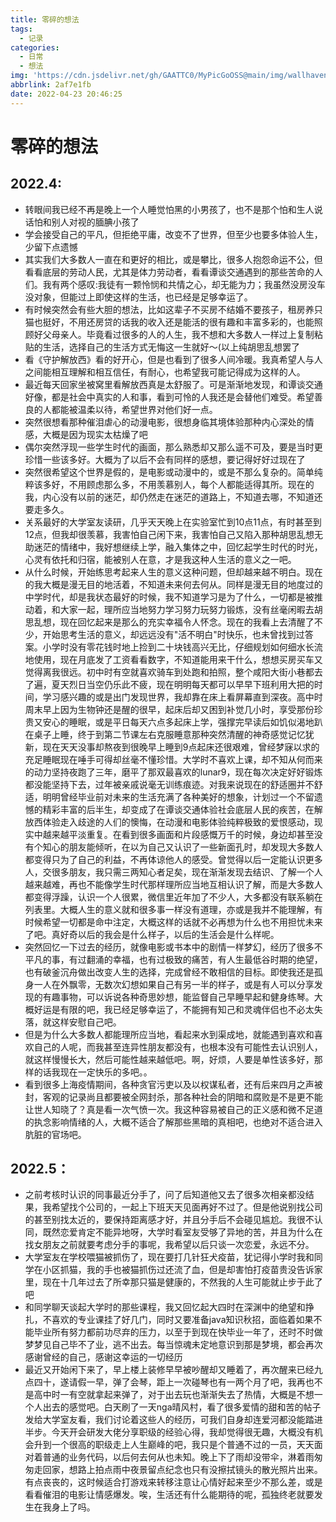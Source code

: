 ```yaml
---
title: 零碎的想法
tags:
  - 记录
categories:
  - 日常
  - 想法
img: 'https://cdn.jsdelivr.net/gh/GAATTC0/MyPicGoOSS@main/img/wallhaven-pkgkkp.jpg'
abbrlink: 2af7e1fb
date: 2022-04-23 20:46:25
---
```


# 零碎的想法

## 2022.4:
- 转眼间我已经不再是晚上一个人睡觉怕黑的小男孩了，也不是那个怕和生人说话怕和别人对视的腼腆小孩了
- 学会接受自己的平凡，但拒绝平庸，改变不了世界，但至少也要多体验人生，少留下点遗憾
- 其实我们大多数人一直在和更好的相比，或是攀比，很多人抱怨命运不公，但看看底层的劳动人民，尤其是体力劳动者，看看谭谈交通遇到的那些苦命的人们。我有两个感叹:我徒有一颗怜悯和共情之心，却无能为力；我虽然没房没车没对象，但能过上即使这样的生活，也已经是足够幸运了。
- 有时候突然会有些大胆的想法，比如这辈子不买房不结婚不要孩子，租房养只猫也挺好，不用还房贷的话我的收入还是能活的很有趣和丰富多彩的，也能照顾好父母亲人。毕竟看过很多的人的人生，我不想和大多数人一样过上复制粘贴的生活，选择自己的生活方式无悔这一生就好～(以上纯胡思乱想罢了
- 看《守护解放西》看的好开心，但是也看到了很多人间冷暖。我真希望人与人之间能相互理解和相互信任，有耐心，也希望我可能记得成为这样的人。
- 最近每天回家坐被窝里看解放西真是太舒服了。可是渐渐地发现，和谭谈交通好像，都是社会中真实的人和事，看到可怜的人我还是会替他们难受。希望善良的人都能被温柔以待，希望世界对他们好一点。
- 突然很想看那种催泪虐心的动漫电影，很想身临其境体验那种内心深处的情感，大概是因为现实太枯燥了吧
- 偶尔突然浮现一些学生时代的画面，那么熟悉却又那么遥不可及，要是当时更珍惜一些该多好。大概为了以后不会有同样的感想，要记得好好过现在了
- 突然很希望这个世界是假的，是电影或动漫中的，或是不那么复杂的。简单纯粹该多好，不用顾虑那么多，不用羡慕别人，每个人都能适得其所。现在的我，内心没有以前的迷茫，却仍然走在迷茫的道路上，不知道去哪，不知道还要走多久。
- 关系最好的大学室友读研，几乎天天晚上在实验室忙到10点11点，有时甚至到12点，但我却很羡慕，我害怕自己闲下来，我害怕自己又陷入那种胡思乱想无助迷茫的情绪中，我好想继续上学，融入集体之中，回忆起学生时代的时光，心灵有依托和归宿，能被别人在意，才是我这种人生活的意义之一吧。
- 从什么时候，开始练思考起来人生的意义这种问题，但却越来越不明白。现在的我大概是漫无目的地活着，不知道未来何去何从。同样是漫无目的地度过的中学时代，却是我状态最好的时候，我不知道学习是为了什么，一切都是被推动着，和大家一起，理所应当地努力学习努力玩努力锻炼，没有丝毫闲暇去胡思乱想，现在回忆起来是那么的充实幸福令人怀念。现在的我看上去清醒了不少，开始思考生活的意义，却远远没有"活不明白"时快乐，也未曾找到过答案。小学时没有零花钱时地上捡到二十块钱高兴无比，仔细规划如何细水长流地使用，现在月底发了工资看看数字，不知道能用来干什么，想想买房买车又觉得离我很远。初中时有空就喜欢骑车到处跑和拍照，整个咸阳大街小巷都去了遍，夏天烈日当空仍乐此不疲，现在明明每天都可以早早下班利用大把的时间，学习感兴趣的或是出门发现世界，我却靠在床上看屏幕直到深夜。高中时周末早上因为生物钟还是醒的很早，起床后却又困到补觉几小时，享受那份珍贵又安心的睡眠，或是平日每天六点多起床上学，强撑完早读后如饥似渴地趴在桌子上睡，终于到第二节课左右克服睡意那种突然清醒的神奇感觉记忆犹新，现在天天没事却熬夜到很晚早上睡到9点起床还很艰难，曾经梦寐以求的充足睡眠现在唾手可得却丝毫不懂珍惜。大学时不喜欢上课，却不知从何而来的动力坚持夜跑了三年，磨平了那双最喜欢的lunar9，现在每次决定好好锻炼都没能坚持下去，过年被亲戚说毫无训练痕迹。对我来说现在的舒适圈并不舒适，明明曾经毕业前对未来的生活充满了各种美好的想象，计划过一个不留遗憾的精彩丰富的后半生，却变成了在谭谈交通体验社会底层人民的疾苦，在解放西体验走入歧途的人们的懊悔，在动漫和电影体验纯粹极致的爱恨感动，现实中越来越平淡重复。在看到很多画面和片段感慨万千的时候，身边却甚至没有个知心的朋友能倾听，在以为自己又认识了一些新面孔时，却发现大多数人都变得只为了自己的利益，不再体谅他人的感受。曾觉得以后一定能认识更多人，交很多朋友，我只需三两知心者足矣，现在渐渐发现去结识、了解一个人越来越难，再也不能像学生时代那样理所应当地互相认识了解，而是大多数人都变得浮躁，认识一个人很累，微信里近年加了不少人，大多都没有联系躺在列表里。大概人生的意义就和很多事一样没有道理，亦或是我并不能理解，有时候希望一切都是命中注定，大概这样的话就不必再想为什么也不用担忧未来了吧。真好奇以后的我会是什么样子，以后的生活会是什么样呢。
- 突然回忆一下过去的经历，就像电影或书本中的剧情一样梦幻，经历了很多不平凡的事，有过翻涌的幸福，也有过极致的痛苦，有人生最低谷时期的绝望，也有破釜沉舟做出改变人生的选择，完成曾经不敢相信的目标。即使我还是孤身一人在外飘零，无数次幻想如果自己有另一半的样子，或是有人可以分享发现的有趣事物，可以诉说各种奇思妙想，能监督自己早睡早起和健身练琴。大概好运是有限的吧，我已经足够幸运了，不能拥有知己和灵魂伴侣也不必太失落，就这样安慰自己吧。
- 但是为什么大多数人都能理所应当地，看起来水到渠成地，就能遇到喜欢和喜欢自己的人呢，而我甚至连异性朋友都没有，也根本没有可能性去认识别人，就这样慢慢长大，然后可能性越来越低吧。啊，好烦，人要是单性该多好，那样的话我现在一定快乐的多吧。。
- 看到很多上海疫情期间，各种贪官污吏以及以权谋私者，还有后来四月之声被封，客观的记录尚且都要被全网封杀，那各种社会的阴暗和腐败是不是更不能让世人知晓了？真是看一次气愤一次。我这种容易被自己的正义感和微不足道的执念影响情绪的人，大概不适合了解那些黑暗的真相吧，也绝对不适合进入肮脏的官场吧。

## 2022.5：
- 之前考核时认识的同事最近分手了，问了后知道他又去了很多次相亲都没结果，我希望找个公司的，一起上下班天天见面再好不过了。但是他说别找公司的甚至别找太近的，要保持距离感才好，并且分手后不会碰见尴尬。我很不认同，既然恋爱肯定不能异地呀，大学时看室友受够了异地的苦，并且为什么在找女朋友之前就要考虑分手的事呢，我希望以后只谈一次恋爱，永远不分。
- 大学室友在学校喂猫被抓伤了，现在要打几针狂犬疫苗，犹记得小学时我和同学在小区抓猫，我的手也被猫抓伤过还流了血，但是却害怕打疫苗贵没告诉家里，现在十几年过去了所幸那只猫是健康的，不然我的人生可能就止步于此了吧
- 和同学聊天谈起大学时的那些课程，我又回忆起大四时在深渊中的绝望和挣扎，不喜欢的专业课挂了好几门，同时又要准备java知识秋招，面临着如果不能毕业所有努力都前功尽弃的压力，以至于到现在快毕业一年了，还时不时做梦梦见自己毕不了业，逃不出去。每当惊魂未定地意识到那是梦境，都会再次感谢曾经的自己，感谢这幸运的一切经历
- 最近又开始闲下来了，早上楼上装修早早被吵醒却又睡着了，再次醒来已经九点四十，遂请假一早，弹了会琴，距上一次碰琴也有一两个月了吧，我再也不是高中时一有空就拿起来弹了，对于出去玩也渐渐失去了热情，大概是不想一个人出去的感觉吧。白天刷了一天nga晴风村，看了很多爱情的甜和苦的帖子发给大学室友看，我们讨论着这些人的经历，可我们自身却连爱河都没能踏进半步。今天开会研发大佬分享职级的经验心得，我却觉得很无趣，大概没有机会升到一个很高的职级走上人生巅峰的吧，我只是个普通不过的一员，天天面对着普通的业务代码，以后何去何从也未知。晚上下了雨却没带伞，淋着雨匆匆走回家，想路上拍点雨中夜景留点纪念也只有没擦拭镜头的散光照片出来。有点丧丧的，这时候适合打游戏来转移注意让心情好起来至少不那么差，或是看看催泪的电影让情感爆发。唉，生活还有什么能期待的呢，孤独终老就要发生在我身上了吗。